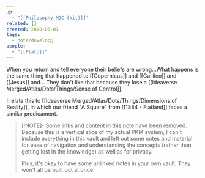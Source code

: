 ```yaml
---
up:
  - "[[Philosophy MOC (kit)]]"
related: []
created: 2020-06-01
tags:
  - note/develop🍃
people:
  - "[[Plato]]"
---
```

When you return and tell everyone their beliefs are wrong...What happens is the same thing that happened to [[Copernicus]] and [[Gallileo]] and [[Jesus]] and... They don't like that because they lose a [[Ideaverse Merged/Atlas/Dots/Things/Sense of Control]].

I relate this to [[Ideaverse Merged/Atlas/Dots/Things/Dimensions of Reality]], in which our friend "A Square" from [[1884 - Flatland]] faces a similar predicament. 

> [!NOTE]- Some links and content in this note have been removed.
> Because this is a vertical slice of my actual PKM system, I can't include everything in this vault and left out some notes and material for ease of navigation and understanding the concepts (rather than getting lost in the knowledge) as well as for privacy. 
>  
> Plus, it's okay to have some unlinked notes in your own vault. They won't all be built out at once.
